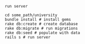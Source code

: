     run server

    cd some_path/university
    bundle install # install gems
    rake db:create # create database
    rake db:migrate # run migrations
    rake db:seed # populate with data
    rails s # run server
